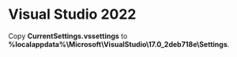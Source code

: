 # Visual Studio 2022

Copy **CurrentSettings.vssettings** to **%localappdata%\Microsoft\VisualStudio\17.0_2deb718e\Settings**.